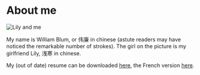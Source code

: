 About me
========

![Lily and me](images/yayaemoi2.jpg)

My name is William Blum, or 伟廉 in chinese (astute readers may have noticed the remarkable number of strokes). The girl on the
picture is my girlfriend Lily, 浅寒 in chinese.

My (out of date) resume can be downloaded [here](cv/englishcv.pdf), the French version [here](cv/frenchcv.pdf).
